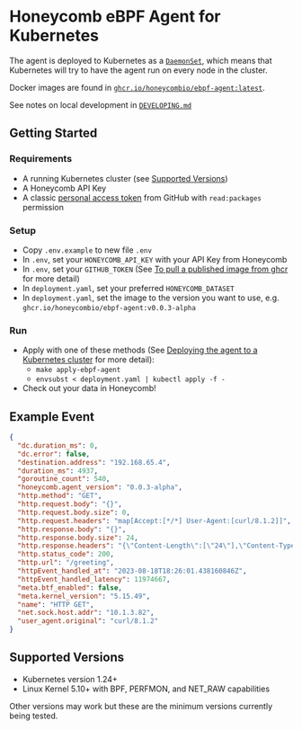 # Honeycomb eBPF Agent for Kubernetes

<!-- OSS metadata badge - rename repo link and set status in OSSMETADATA -->
<!-- [![OSS Lifecycle](https://img.shields.io/osslifecycle/honeycombio/{repo-name})](https://github.com/honeycombio/home/blob/main/honeycomb-oss-lifecycle-and-practices.md) -->

The agent is deployed to Kubernetes as a [`DaemonSet`](https://kubernetes.io/docs/concepts/workloads/controllers/daemonset/),
which means that Kubernetes will try to have the agent run on every node in the cluster.

Docker images are found in [`ghcr.io/honeycombio/ebpf-agent:latest`](https://github.com/honeycombio/honeycomb-ebpf-agent/pkgs/container/ebpf-agent).

See notes on local development in [`DEVELOPING.md`](./DEVELOPING.md)

## Getting Started

### Requirements

- A running Kubernetes cluster (see [Supported Versions](#supported-versions))
- A Honeycomb API Key
- A classic [personal access token](https://github.com/settings/tokens) from GitHub with `read:packages` permission

### Setup

- Copy `.env.example` to new file `.env`
- In `.env`, set your `HONEYCOMB_API_KEY` with your API Key from Honeycomb
- In `.env`, set your `GITHUB_TOKEN` (See [To pull a published image from ghcr](./DEVELOPING.md#to-pull-a-published-image-from-ghcr) for more detail)
- In `deployment.yaml`, set your preferred `HONEYCOMB_DATASET`
- In `deployment.yaml`, set the image to the version you want to use, e.g. `ghcr.io/honeycombio/ebpf-agent:v0.0.3-alpha`

### Run

- Apply with one of these methods (See [Deploying the agent to a Kubernetes cluster](./DEVELOPING.md#deploying-the-agent-to-a-kubernetes-cluster) for more detail):
  - `make apply-ebpf-agent`
  - `envsubst < deployment.yaml | kubectl apply -f -`
- Check out your data in Honeycomb!

## Example Event

```json
{
  "dc.duration_ms": 0,
  "dc.error": false,
  "destination.address": "192.168.65.4",
  "duration_ms": 4937,
  "goroutine_count": 540,
  "honeycomb.agent_version": "0.0.3-alpha",
  "http.method": "GET",
  "http.request.body": "{}",
  "http.request.body.size": 0,
  "http.request.headers": "map[Accept:[*/*] User-Agent:[curl/8.1.2]]",
  "http.response.body": "{}",
  "http.response.body.size": 24,
  "http.response.headers": "{\"Content-Length\":[\"24\"],\"Content-Type\":[\"text/plain; charset=utf-8\"],\"Date\":[\"Fri, 18 Aug 2023 18:26:01 GMT\"]}",
  "http.status_code": 200,
  "http.url": "/greeting",
  "httpEvent_handled_at": "2023-08-18T18:26:01.438160846Z",
  "httpEvent_handled_latency": 11974667,
  "meta.btf_enabled": false,
  "meta.kernel_version": "5.15.49",
  "name": "HTTP GET",
  "net.sock.host.addr": "10.1.3.82",
  "user_agent.original": "curl/8.1.2"
}
```

## Supported Versions

- Kubernetes version 1.24+
- Linux Kernel 5.10+ with BPF, PERFMON, and NET_RAW capabilities

Other versions may work but these are the minimum versions currently being tested.

